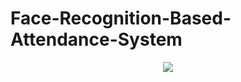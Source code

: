 # Face-Recognition-Based-Attendance-System
<p align="center">
  <img src="https://user-images.githubusercontent.com/58062535/175368840-ae4c10a7-d6c1-4666-a218-656181eb80dc.png" />
</p>

